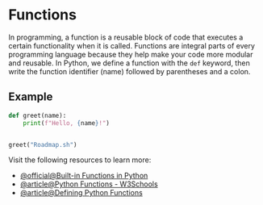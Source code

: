 # Functions

In programming, a function is a reusable block of code that executes a certain functionality when it is called. Functions are integral parts of every programming language because they help make your code more modular and reusable. In Python, we define a function with the `def` keyword, then write the function identifier (name) followed by parentheses and a colon.

## Example

```python
def greet(name):
    print(f"Hello, {name}!")


greet("Roadmap.sh")
```

Visit the following resources to learn more:

- [@official@Built-in Functions in Python](https://docs.python.org/3/library/functions.html)
- [@article@Python Functions - W3Schools](https://www.w3schools.com/python/python_functions.asp)
- [@article@Defining Python Functions](https://realpython.com/defining-your-own-python-function/)
